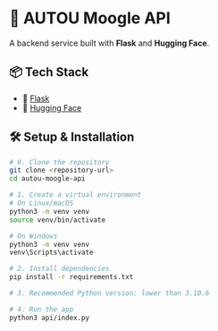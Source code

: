 # 🚀 AUTOU Moogle API

A backend service built with **Flask** and **Hugging Face**.

## 📦 Tech Stack

- 🐍 [Flask](https://flask.palletsprojects.com/)
- 🤗 [Hugging Face](https://huggingface.co/)

## 🛠️ Setup & Installation

```bash
# 0. Clone the repository
git clone <repository-url>
cd autou-moogle-api

# 1. Create a virtual environment
# On Linux/macOS
python3 -m venv venv
source venv/bin/activate

# On Windows
python3 -m venv venv
venv\Scripts\activate

# 2. Install dependencies
pip install -r requirements.txt

# 3. Recommended Python version: lower than 3.10.6

# 4. Run the app
python3 api/index.py

```
